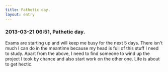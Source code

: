 ```yaml
---
title: Pathetic day.
layout: entry
---
```

### 2013-03-21 06:51, Pathetic day. 

Exams are starting up and will keep me busy for the next 5 days. There isn't  much I can do in the meantime because my head is full of this stuff I need to study. Apart from the above, I need to find someone to wind up the project I took by chance and also start work on the other one. Life is about to get hectic. 
